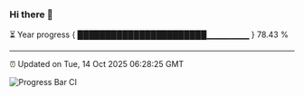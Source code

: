 ### Hi there 👋

⏳ Year progress { ███████████████████████▁▁▁▁▁▁▁ } 78.43 %

---

⏰ Updated on Tue, 14 Oct 2025 06:28:25 GMT

![Progress Bar CI](https://github.com/liununu/liununu/workflows/Progress%20Bar%20CI/badge.svg)
